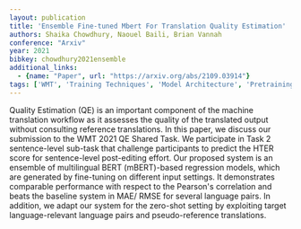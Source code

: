 ```yaml
---
layout: publication
title: 'Ensemble Fine-tuned Mbert For Translation Quality Estimation'
authors: Shaika Chowdhury, Naouel Baili, Brian Vannah
conference: "Arxiv"
year: 2021
bibkey: chowdhury2021ensemble
additional_links:
  - {name: "Paper", url: "https://arxiv.org/abs/2109.03914"}
tags: ['WMT', 'Training Techniques', 'Model Architecture', 'Pretraining Methods', 'BERT', 'Fine-Tuning', 'Applications']
---
```

Quality Estimation (QE) is an important component of the machine translation
workflow as it assesses the quality of the translated output without consulting
reference translations. In this paper, we discuss our submission to the WMT
2021 QE Shared Task. We participate in Task 2 sentence-level sub-task that
challenge participants to predict the HTER score for sentence-level
post-editing effort. Our proposed system is an ensemble of multilingual BERT
(mBERT)-based regression models, which are generated by fine-tuning on
different input settings. It demonstrates comparable performance with respect
to the Pearson's correlation and beats the baseline system in MAE/ RMSE for
several language pairs. In addition, we adapt our system for the zero-shot
setting by exploiting target language-relevant language pairs and
pseudo-reference translations.
